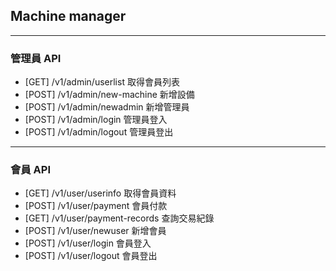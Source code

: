 ## Machine manager

---

### 管理員 API

- [GET]  /v1/admin/userlist    取得會員列表
- [POST] /v1/admin/new-machine 新增設備
- [POST] /v1/admin/newadmin    新增管理員
- [POST] /v1/admin/login       管理員登入
- [POST] /v1/admin/logout      管理員登出

---

### 會員 API

- [GET]  /v1/user/userinfo        取得會員資料
- [POST] /v1/user/payment         會員付款
- [GET]  /v1/user/payment-records 查詢交易紀錄
- [POST] /v1/user/newuser         新增會員
- [POST] /v1/user/login           會員登入
- [POST] /v1/user/logout          會員登出
